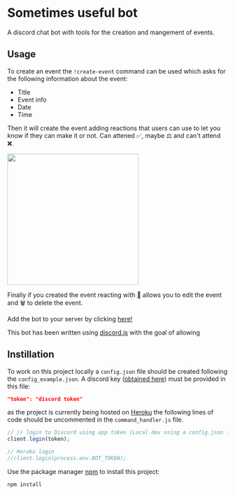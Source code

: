 # Sometimes useful bot 

A discord chat bot with tools for the creation and mangement of events.




## Usage

To create an event the `!create-event` command can be used which asks for the following information about the event:

* Title
* Event info 
* Date
* Time

Then it will create the event adding reactions that users can use to let you know if they can make it or not. Can attened ✅, maybe ⚖️ and can't attend ❌.


<img src=https://media.giphy.com/media/RkZBvflCuygxd9ave5/giphy.gif width="300" height="300"/>



Finally if you created the event reacting with 📝 allows you to edit the event and 🗑️ to delete the event.



Add the bot to your server by clicking [here!]()

This bot has been written using [discord.js](https://discord.js.org/#/) with the goal of allowing
## Instillation 

To work on this project locally a `config.json` file should be created following the `config_example.json`. A discord key ([obtained here]()) must be provided in this file:


```JSON
"token": "discord token" 
```

as the project is currently being hosted on [Heroku](https://www.heroku.com/) the following lines of code should be uncommented in the `command_handler.js` file.

```javascript
// // login to Discord using app token (Local dev using a config.json file)
client.login(token);

// Heroku login
//client.login(process.env.BOT_TOKEN);
```

Use the package manager [npm](https://www.npmjs.com/) to install this project:

```bash
npm install 
```
